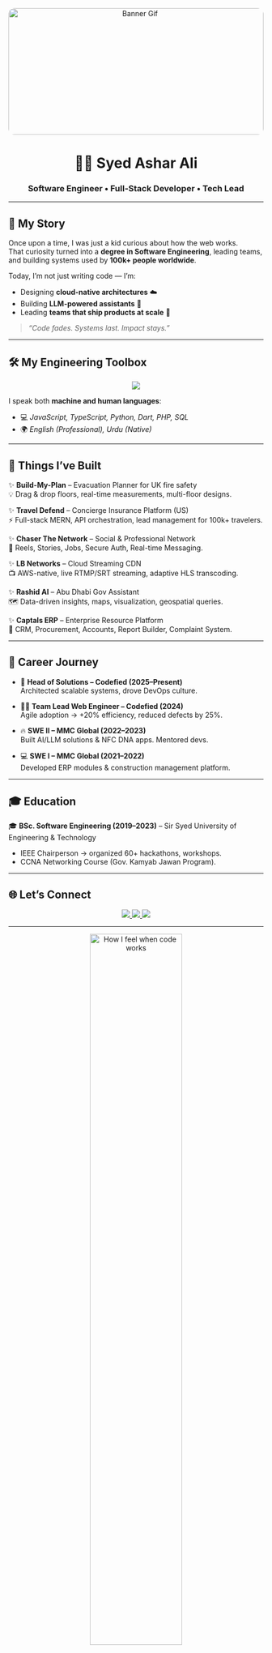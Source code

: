 <!-- Top Banner -->
<p align="center">
  <img src="https://media2.giphy.com/media/v1.Y2lkPTc5MGI3NjExNmtjaXJyOXlpZjdlZXVpd3ZqbDMzOXJveXc2Y2dmbzFsOTFwamNpciZlcD12MV9pbnRlcm5hbF9naWZfYnlfaWQmY3Q9Zw/jBOOXxSJfG8kqMxT11/giphy.gif" 
       alt="Banner Gif" 
       width="100%" 
       height="250px"
       style="object-fit: cover; border-radius: 12px;" />
</p>

<h1 align="center">👨‍💻 Syed Ashar Ali</h1>
<h3 align="center">Software Engineer • Full-Stack Developer • Tech Lead</h3>

---

## 📖 My Story

Once upon a time, I was just a kid curious about how the web works.  
That curiosity turned into a **degree in Software Engineering**, leading teams, and building systems used by **100k+ people worldwide**.  

Today, I’m not just writing code — I’m:  
- Designing **cloud-native architectures** ☁️  
- Building **LLM-powered assistants** 🤖  
- Leading **teams that ship products at scale** 🚀  

> *“Code fades. Systems last. Impact stays.”*

---

## 🛠️ My Engineering Toolbox  

<p align="center">
<img src="https://skillicons.dev/icons?i=js,ts,python,dart,php,react,next,nodejs,laravel,flutter,django,mongodb,postgresql,aws,firebase,kubernetes,nginx,git,github,vite,webpack" />
</p>

I speak both **machine and human languages**:  
- 💻 *JavaScript, TypeScript, Python, Dart, PHP, SQL*  
- 🌍 *English (Professional), Urdu (Native)*  

---

## 🚀 Things I’ve Built

✨ **Build-My-Plan** – Evacuation Planner for UK fire safety  
💡 Drag & drop floors, real-time measurements, multi-floor designs.  

✨ **Travel Defend** – Concierge Insurance Platform (US)  
⚡ Full-stack MERN, API orchestration, lead management for 100k+ travelers.  

✨ **Chaser The Network** – Social & Professional Network  
🔗 Reels, Stories, Jobs, Secure Auth, Real-time Messaging.  

✨ **LB Networks** – Cloud Streaming CDN  
📺 AWS-native, live RTMP/SRT streaming, adaptive HLS transcoding.  

✨ **Rashid AI** – Abu Dhabi Gov Assistant  
🗺️ Data-driven insights, maps, visualization, geospatial queries.  

✨ **Captals ERP** – Enterprise Resource Platform  
🏢 CRM, Procurement, Accounts, Report Builder, Complaint System.  

---

## 💼 Career Journey

- 🚀 **Head of Solutions – Codefied (2025–Present)**  
  Architected scalable systems, drove DevOps culture.  

- 🧑‍💻 **Team Lead Web Engineer – Codefied (2024)**  
  Agile adoption → +20% efficiency, reduced defects by 25%.  

- 🔥 **SWE II – MMC Global (2022–2023)**  
  Built AI/LLM solutions & NFC DNA apps. Mentored devs.  

- 💻 **SWE I – MMC Global (2021–2022)**  
  Developed ERP modules & construction management platform.  

---

## 🎓 Education

🎓 **BSc. Software Engineering (2019–2023)** – Sir Syed University of Engineering & Technology  
- IEEE Chairperson → organized 60+ hackathons, workshops.  
- CCNA Networking Course (Gov. Kamyab Jawan Program).  

---

## 🌐 Let’s Connect

<p align="center">
  <a href="https://linkedin.com/in/asharali99">
    <img src="https://img.shields.io/badge/LinkedIn-asharali99-blue?style=for-the-badge&logo=linkedin"/>
  </a>
  <a href="mailto:ashar.alia1999@gmail.com">
    <img src="https://img.shields.io/badge/Email-ashar.alia1999%40gmail.com-red?style=for-the-badge&logo=gmail"/>
  </a>
  <a href="https://github.com/asharali99">
    <img src="https://img.shields.io/badge/GitHub-asharali99-black?style=for-the-badge&logo=github"/>
  </a>
</p>

---

<!-- Fun Vibe Gif -->
<p align="center">
  <img src="https://media3.giphy.com/media/v1.Y2lkPTc5MGI3NjExeng0b2ZybmludnE0eGxuaTltanhyMGo0MnM5YTM5ZmJiOWIyaWs1NCZlcD12MV9pbnRlcm5hbF9naWZfYnlfaWQmY3Q9Zw/11vhCpFcD3um7m/giphy.gif" alt="How I feel when code works" width="60%"/>
</p>

✨ *"Great engineers don’t just write code — they write stories of impact."*
